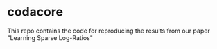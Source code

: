 # codacore
This repo contains the code for reproducing the results from our paper "Learning Sparse Log-Ratios"
